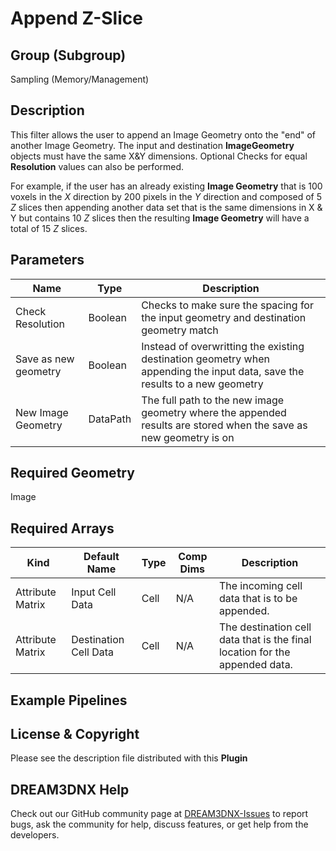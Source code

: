 # Append Z-Slice

## Group (Subgroup)

Sampling (Memory/Management)

## Description

This filter allows the user to append an Image Geometry onto the "end" of another Image Geometry. The input and
destination **ImageGeometry** objects must have the same X&Y dimensions. Optional Checks for equal **Resolution** values
can also be performed.

For example, if the user has an already existing **Image Geometry** that is 100 voxels in the *X* direction by 200 pixels in the
*Y* direction and composed of 5 *Z* slices then appending another data set that is the same dimensions in X & Y but contains
10 *Z* slices then the resulting **Image Geometry** will have a total of 15 *Z* slices.

## Parameters

| Name             | Type | Description |
|------------------|------| ------------|
| Check Resolution | Boolean | Checks to make sure the spacing for the input geometry and destination geometry match |
| Save as new geometry | Boolean | Instead of overwritting the existing destination geometry when appending the input data, save the results to a new geometry |
| New Image Geometry | DataPath | The full path to the new image geometry where the appended results are stored when the save as new geometry is on |

## Required Geometry

Image

## Required Arrays

| Kind                      | Default Name | Type     | Comp Dims | Description                                 |
|---------------------------|--------------|----------|--------|---------------------------------------------|
|   Attribute Matrix   | Input Cell Data | Cell | N/A | The incoming cell data that is to be appended. |
|   Attribute Matrix   | Destination Cell Data | Cell | N/A | The destination cell data that is the final location for the appended data. |

## Example Pipelines

## License & Copyright

Please see the description file distributed with this **Plugin**

## DREAM3DNX Help

Check out our GitHub community page at [DREAM3DNX-Issues](https://github.com/BlueQuartzSoftware/DREAM3DNX-Issues) to report bugs, ask the community for help, discuss features, or get help from the developers.
